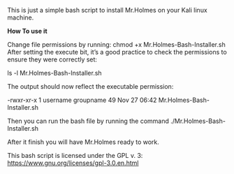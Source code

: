 This is just a simple bash script to install Mr.Holmes on your Kali linux machine.

**How To use it**

Change file permissions by running: chmod +x Mr.Holmes-Bash-Installer.sh
After setting the execute bit, it’s a good practice to check the permissions to ensure they were correctly set:

ls -l Mr.Holmes-Bash-Installer.sh

The output should now reflect the executable permission:

-rwxr-xr-x 1 username groupname 49 Nov 27 06:42 Mr.Holmes-Bash-Installer.sh

Then you can run the bash file by running the command ./Mr.Holmes-Bash-Installer.sh

After it finish you will have Mr.Holmes ready to work.

This bash script is licensed under the GPL v. 3: https://www.gnu.org/licenses/gpl-3.0.en.html
